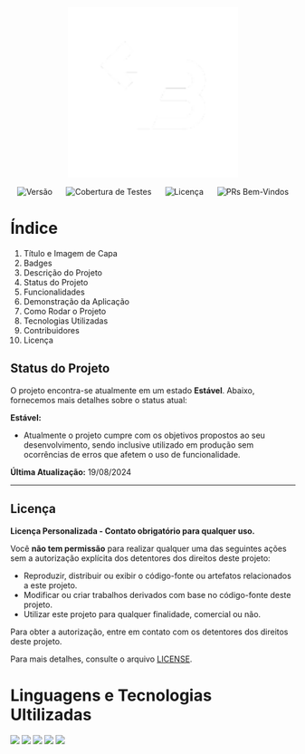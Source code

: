 <p align="center">
  <img src="img/TB_Logo.png" style="width: 300px;">
</p>

<div style="display: flex; justify-content: space-around; margin-bottom: 10px;">
<!-- Badge para a Versão do Projeto -->
<img alt="Versão" src="https://img.shields.io/badge/Vers%C3%A3o-1.0.0-brightgreen.svg">

<!-- Badge para a Cobertura de Testes -->
<img alt="Cobertura de Testes" src="https://img.shields.io/badge/Cobertura%20de%20Testes-70%25-brightgreen.svg">

<!-- Badge para a Licença do Projeto -->
<img alt="Licença" src="https://img.shields.io/badge/Licen%C3%A7a-RESTRITA-blue.svg">

<!-- Badge para Pull Requests Bem-Vindos -->
<img alt="PRs Bem-Vindos" src="https://img.shields.io/badge/PRs-Bem%20Vindos-brightgreen.svg">
</div>

# Índice
1. Título e Imagem de Capa
2. Badges
3. Descrição do Projeto
4. Status do Projeto
5. Funcionalidades
6. Demonstração da Aplicação
7. Como Rodar o Projeto
8. Tecnologias Utilizadas
9. Contribuidores
10. Licença

## Status do Projeto

O projeto encontra-se atualmente em um estado **Estável**. Abaixo, fornecemos mais detalhes sobre o status atual:

<!---- **Em Desenvolvimento:**
  - Destaques do que está sendo trabalhado atualmente.
  - Futuras funcionalidades ou melhorias planejadas.
  - Possíveis desafios ou solicitações de contribuições.

- **Em Manutenção:**
  - Razões para a manutenção (por exemplo, correção de bugs críticos, atualizações de segurança).
  - Sem previsão de término da manutenção..-->

 **Estável:**
  - Atualmente o projeto cumpre com os objetivos propostos ao seu desenvolvimento, sendo inclusive utilizado em produção sem ocorrências de erros que afetem o uso de funcionalidade.

**Última Atualização:** 19/08/2024

---


## Licença

**Licença Personalizada - Contato obrigatório para qualquer uso.**

Você **não tem permissão** para realizar qualquer uma das seguintes ações sem a autorização explícita dos detentores dos direitos deste projeto:

- Reproduzir, distribuir ou exibir o código-fonte ou artefatos relacionados a este projeto.
- Modificar ou criar trabalhos derivados com base no código-fonte deste projeto.
- Utilizar este projeto para qualquer finalidade, comercial ou não.

Para obter a autorização, entre em contato com os detentores dos direitos deste projeto.

Para mais detalhes, consulte o arquivo [LICENSE](LICENSE).

<h1>Linguagens e Tecnologias Ultilizadas</h1>
<div>
<img src="https://img.icons8.com/color/48/html-5--v1.png"/>
<img src="https://img.icons8.com/color/48/css3.png"/>
<img src="https://img.icons8.com/color/48/javascript--v1.png"/>
<img src="https://img.icons8.com/fluency/48/python.png"/>
<img src="https://img.icons8.com/color/48/api-settings.png"/>
</div>

